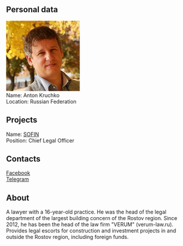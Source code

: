 ## Personal data
![anton kruchko photo](photo/anton_kruchko.jpg)  
Name:   Anton Kruchko  
Location: Russian Federation  
## Projects 
Name: [SOFIN](../projects/sofin.md)  
Position: Chief Legal Officer   
## Contacts  
[Facebook](https://www.facebook.com/anton.kruchko)  
[Telegram](https://t.me/akruchko)
## About
A lawyer with a 16-year-old practice. He was the head of the legal department of the largest building concern of the Rostov region. Since 2012, he has been the head of the law firm "VERUM" (verum-law.ru). Provides legal escorts for construction and investment projects in and outside the Rostov region, including foreign funds.
